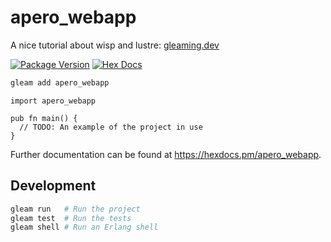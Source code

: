 # apero_webapp

A nice tutorial about wisp and lustre: [gleaming.dev](https://gleaming.dev/articles/building-your-first-gleam-web-app/)

[![Package Version](https://img.shields.io/hexpm/v/apero_webapp)](https://hex.pm/packages/apero_webapp)
[![Hex Docs](https://img.shields.io/badge/hex-docs-ffaff3)](https://hexdocs.pm/apero_webapp/)

```sh
gleam add apero_webapp
```
```gleam
import apero_webapp

pub fn main() {
  // TODO: An example of the project in use
}
```

Further documentation can be found at <https://hexdocs.pm/apero_webapp>.

## Development

```sh
gleam run   # Run the project
gleam test  # Run the tests
gleam shell # Run an Erlang shell
```
